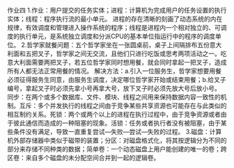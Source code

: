 作业四
1.作业：用户提交的任务实体；进程：计算机为完成用户的任务设置的执行实体；线程：程序执行流的最小单元。
进程的存在清晰的刻画了动态系统的内在规律，有效调度和管理进入操作系统的程序；线程是进程内一个相对独立的、可调度的执行单元，是系统独立调度和分派CPU的基本单位指运行中的程序的调度单位。
2.哲学家就餐问题：五个哲学家坐在一张圆桌前，桌子上间隔排布五份意大利面和五把叉子，哲学家之间无交流，且他们只进行吃饭或思考两项活动之一。吃意大利面需要两把叉子，若五位哲学家同时想用餐，就会同时拿起一把叉子，造成所有人都无法正常用餐的情况。
解决方法：a.引入一位服务生，哲学家想要用餐必须征得服务生同意，由服务生调度，决定哪位哲学家开始或结束用餐；b.给叉子编号，拿起叉子时必须先拿小号再拿大号，放下叉子时必须先放大号后放小号。
同步：在两个或多个数据库、文件、模块、线程之间用来保持数据内容一致性的机制。互斥：多个并发执行的线程之间由于竞争某些共享资源也可能存在与此类似的相互制约关系。死锁：两个或两个以上的进程在执行过程中，由于竞争资源或者由于彼此通信而造成的一种阻塞的现象。活锁：任务或者执行者没有被阻塞，由于某些条件没有满足，导致一直重复尝试—失败—尝试—失败的过程。
3.磁盘：计算机外部存储器中类似于磁带的装置；分区：对磁盘格式化，将其按逻辑分为不同的部分来存储不同种类的数据；简单卷：一个动态磁盘上用户能创建的唯一的卷；跨区卷：来自多个磁盘的未分配空间合并到一起的逻辑卷。
